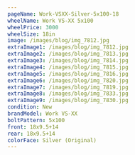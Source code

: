 ```yaml
---
pageName: Work-VSXX-Silver-5x100-18
wheelName: Work VS-XX 5x100
wheelPrice: 3000
wheelSize: 18in
image: /images/blog/img_7812.jpg
extraImage1: /images/blog/img_7812.jpg
extraImage2: /images/blog/img_7813.jpg
extraImage3: /images/blog/img_7814.jpg
extraImage4: /images/blog/img_7815.jpg
extraImage5: /images/blog/img_7816.jpg
extraImage6: /images/blog/img_7820.jpg
extraImage7: /images/blog/img_7819.jpg
extraImage8: /images/blog/img_7833.jpg
extraImage9: /images/blog/img_7830.jpg
condition: New
brandModel: Work VS-XX
boltPattern: 5x100
front: 18x9.5+14
rear: 18x9.5+14
colorFace: Silver (Original)
---
```

